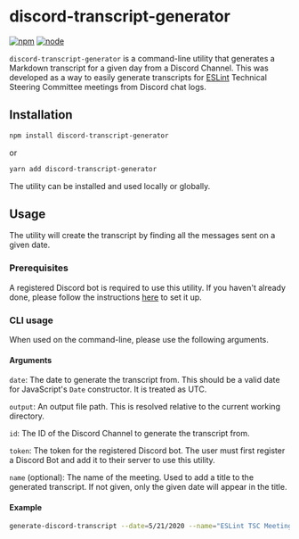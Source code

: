 # discord-transcript-generator

[![npm](https://img.shields.io/npm/v/discord-transcript-generator.svg?style=flat-square)](https://www.npmjs.com/package/discord-transcript-generator/)
[![node](https://img.shields.io/node/v/discord-transcript-generator.svg?style=flat-square)](https://nodejs.org/en/)

`discord-transcript-generator` is a command-line utility that generates a Markdown transcript for a given day from a Discord Channel. This was developed as a way to easily generate transcripts for [ESLint](https://eslint.org/) Technical Steering Committee meetings from Discord chat logs.

## Installation

```sh
npm install discord-transcript-generator
```

or

```sh
yarn add discord-transcript-generator
```

The utility can be installed and used locally or globally.

## Usage

The utility will create the transcript by finding all the messages sent on a given date.

### Prerequisites

A registered Discord bot is required to use this utility. If you haven't already done, please follow the instructions [here](https://discordjs.guide/preparations/setting-up-a-bot-application.html) to set it up.

### CLI usage

When used on the command-line, please use the following arguments.

#### Arguments

`date`: The date to generate the transcript from. This should be a valid date for JavaScript's `Date` constructor. It is treated as UTC.

`output`: An output file path. This is resolved relative to the current working directory.

`id`: The ID of the Discord Channel to generate the transcript from.

`token`: The token for the registered Discord bot. The user must first register a Discord Bot and add it to their server to use this utility.

`name` (optional): The name of the meeting. Used to add a title to the generated transcript. If not given, only the given date will appear in the title.

#### Example

```sh
generate-discord-transcript --date=5/21/2020 --name="ESLint TSC Meeting" --output="./path/to/transcripts/2020-05-21.md" --id=735298510354839572 token=eyJhbGciOiJIUzI1NiIsInR5cCI6IkpXVCJ9
```
